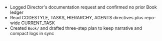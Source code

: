 - Logged Director's documentation request and confirmed no prior Book ledger
- Read CODESTYLE, TASKS, HIERARCHY, AGENTS directives plus repo-wide CURRENT_TASK
- Created `Book/` and drafted three-step plan to keep narrative and compact logs in sync
